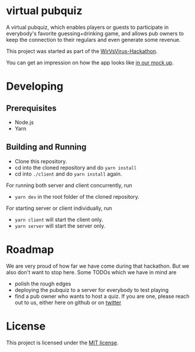# virtual pubquiz

A virtual pubquiz, which enables players or guests to participate in everybody's favorite guessing+drinking game,
and allows pub owners to keep the connection to their regulars and even generate some revenue.

This project was started as part of the [WirVsVirus-Hackathon](https://wirvsvirushackathon.org/).

You can get an impression on how the app looks like [in our mock up](https://projects.invisionapp.com/boards/8X3YZTXKBV5/).

# Developing

## Prerequisites

- Node.js
- Yarn

## Building and Running

- Clone this repository.
- cd into the cloned repository and do `yarn install`
- cd into `./client` and do `yarn install` again.

For running both server and client concurrently, run

- `yarn dev` in the root folder of the cloned repository.

For starting server or client individually, run

- `yarn client` will start the client only.
- `yarn server` will start the server only.

# Roadmap

We are very proud of how far we have come during that hackathon. But we also don't want to stop here. Some TODOs which we have in mind are

- polish the rough edges
- deploying the pubquiz to a server for everybody to test playing
- find a pub owner who wants to host a quiz. If you are one, please reach out to us, either here on github or on [twitter](https://twitter.com/contradictioned)

# License

This project is licensed under the [MIT license](/license.md).
